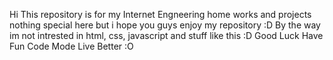 Hi
This repository is for my Internet Engneering home works and projects
nothing special here but i hope you guys enjoy my repository :D
By the way im not intrested in html, css, javascript and stuff like this :D
Good Luck
Have Fun
Code Mode Live Better :O

